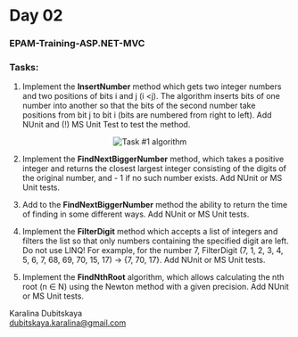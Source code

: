 # Day 02
### EPAM-Training-ASP.NET-MVC

### Tasks:
1. Implement the **InsertNumber** method which gets two integer numbers and two positions of bits i and j (i <j). The algorithm inserts bits of one number into another so that the bits of the second number take positions from bit j to bit i (bits are numbered from right to left). Add NUnit and (!) MS Unit Test to test the method. 

<p align="center">
  <img alt="Task #1 algorithm" src="https://github.com/KaralinaDubitskaya/NET.S.2019.Dubitskaya/blob/day2/NET.S.2019.Dubitskaya.02/screens/Task1.png">
</p>

2. Implement the **FindNextBiggerNumber** method, which takes a positive integer and returns the closest largest integer consisting of the digits of the original number, and - 1 if no such number exists. Add NUnit or MS Unit tests.

3. Add to the **FindNextBiggerNumber** method the ability to return the time of finding in some different ways. Add NUnit or MS Unit tests.

4. Implement the **FilterDigit** method which accepts a list of integers and filters the list so that only numbers containing the specified digit are left. Do not use LINQ! For example, for the number 7, FilterDigit (7, 1, 2, 3, 4, 5, 6, 7, 68, 69, 70, 15, 17) -> {7, 70, 17}. Add NUnit or MS Unit tests.

5. Implement the **FindNthRoot** algorithm, which allows calculating the nth root (n ∈ N) using the Newton method with a given precision. Add NUnit or MS Unit tests.
                                                                                                          
                                                                                                                                   
Karalina Dubitskaya                                                                        
dubitskaya.karalina@gmail.com
